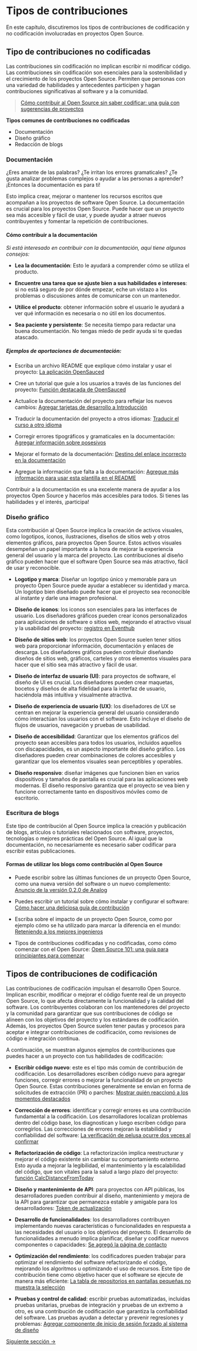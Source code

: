 # Tipos de contribuciones

En este capítulo, discutiremos los tipos de contribuciones de codificación y no codificación involucradas en proyectos Open Source.

## Tipo de contribuciones no codificadas

  Las contribuciones sin codificación no implican escribir ni modificar código. Las contribuciones sin codificación son esenciales para la sostenibilidad y el crecimiento de los proyectos Open Source. Permiten que personas con una variedad de habilidades y antecedentes participen y hagan contribuciones significativas al software y a la comunidad.

> [Cómo contribuir al Open Source sin saber codificar: una guía con sugerencias de proyectos](https://dev.to/opensauced/how-to-contribute-to-open-source-without-knowing-how-to-code-a-guide-with-project-suggestions-59e5)

**Tipos comunes de contribuciones no codificadas**

  - Documentación
  - Diseño gráfico
  - Redacción de blogs

### Documentación

¿Eres amante de las palabras? ¿Te irritan los errores gramaticales? ¿Te gusta analizar problemas complejos o ayudar a las personas a aprender? ¡Entonces la documentación es para ti!

Esto implica crear, mejorar o mantener los recursos escritos que acompañan a los proyectos de software Open Source. La documentación es crucial para los proyectos Open Source. Puede hacer que un proyecto sea más accesible y fácil de usar, y puede ayudar a atraer nuevos contribuyentes y fomentar la repetición de contribuciones.

#### Cómo contribuir a la documentación

*Si está interesado en contribuir con la documentación, aquí tiene algunos consejos:*

- **Lea la documentación**: Esto le ayudará a comprender cómo se utiliza el producto.
  
- **Encuentre una tarea que se ajuste bien a sus habilidades e intereses**: si no está seguro de por dónde empezar, eche un vistazo a los problemas o discusiones antes de comunicarse con un mantenedor.
  
- **Utilice el producto**: obtener información sobre el usuario le ayudará a ver qué información es necesaria o no útil en los documentos.
  
- **Sea paciente y persistente**: Se necesita tiempo para redactar una buena documentación. No tengas miedo de pedir ayuda si te quedas atascado.

##### Ejemplos de aportaciones de documentación:

  - Escriba un archivo README que explique cómo instalar y usar el proyecto: [La aplicación OpenSauced
  ](https://github.com/open-sauced/app/blob/beta/README.md)

  - Cree un tutorial que guíe a los usuarios a través de las funciones del proyecto: [Función destacada de OpenSauced](https://docs.opensauced.pizza/community/highlights/)

  - Actualice la documentación del proyecto para reflejar los nuevos cambios: [Agregar tarjetas de desarrollo a Introducción](https://github.com/open-sauced/docs/issues/156)

  - Traducir la documentación del proyecto a otros idiomas: [Traducir el curso a otro idioma](https://github.com/open-sauced/intro/issues/16)

  - Corregir errores tipográficos y gramaticales en la documentación: [Agregar información sobre posesivos
  ](https://github.com/StyleGuides/WritingStyleGuide/pull/519)

  - Mejorar el formato de la documentación: [Destino del enlace incorrecto en la documentación](https://github.com/open-sauced/docs/pull/144)
    
  - Agregue la información que falta a la documentación: [Agregue más información para usar esta plantilla en el README](https://github.com/open-sauced/100-days-of-oss-template/pull/8)

Contribuir a la documentación es una excelente manera de ayudar a los proyectos Open Source y hacerlos más accesibles para todos. Si tienes las habilidades y el interés, ¡participa!

### Diseño gráfico

Esta contribución al Open Source implica la creación de activos visuales, como logotipos, íconos, ilustraciones, diseños de sitios web y otros elementos gráficos, para proyectos Open Source. Estos activos visuales desempeñan un papel importante a la hora de mejorar la experiencia general del usuario y la marca del proyecto. Las contribuciones al diseño gráfico pueden hacer que el software Open Source sea más atractivo, fácil de usar y reconocible.
 - **Logotipo y marca**: Diseñar un logotipo único y memorable para un proyecto Open Source puede ayudar a establecer su identidad y marca. Un logotipo bien diseñado puede hacer que el proyecto sea reconocible al instante y darle una imagen profesional.

- **Diseño de iconos**: los iconos son esenciales para las interfaces de usuario. Los diseñadores gráficos pueden crear íconos personalizados para aplicaciones de software o sitios web, mejorando el atractivo visual y la usabilidad del proyecto: [registro en Eventhub](https://github.com/WebXGuild/webx-guild/pull/13)

 - **Diseño de sitios web**: los proyectos Open Source suelen tener sitios web para proporcionar información, documentación y enlaces de descarga. Los diseñadores gráficos pueden contribuir diseñando diseños de sitios web, gráficos, carteles y otros elementos visuales para hacer que el sitio sea más atractivo y fácil de usar.

- **Diseño de interfaz de usuario (UI)**: para proyectos de software, el diseño de UI es crucial. Los diseñadores pueden crear maquetas, bocetos y diseños de alta fidelidad para la interfaz de usuario, haciéndola más intuitiva y visualmente atractiva.

- **Diseño de experiencia de usuario (UX)**: los diseñadores de UX se centran en mejorar la experiencia general del usuario considerando cómo interactúan los usuarios con el software. Esto incluye el diseño de flujos de usuarios, navegación y pruebas de usabilidad.

- **Diseño de accesibilidad**: Garantizar que los elementos gráficos del proyecto sean accesibles para todos los usuarios, incluidos aquellos con discapacidades, es un aspecto importante del diseño gráfico. Los diseñadores pueden crear combinaciones de colores accesibles y garantizar que los elementos visuales sean perceptibles y operables.

- **Diseño responsivo**: diseñar imágenes que funcionen bien en varios dispositivos y tamaños de pantalla es crucial para las aplicaciones web modernas. El diseño responsivo garantiza que el proyecto se vea bien y funcione correctamente tanto en dispositivos móviles como de escritorio.

### Escritura de blogs

Este tipo de contribución al Open Source implica la creación y publicación de blogs, artículos o tutoriales relacionados con software, proyectos, tecnologías o mejores prácticas del Open Source. Al igual que la documentación, no necesariamente es necesario saber codificar para escribir estas publicaciones.

#### Formas de utilizar los blogs como contribución al Open Source

- Puede escribir sobre las últimas funciones de un proyecto Open Source, como una nueva versión del software o un nuevo complemento: [Anuncio de la versión 0.2.0 de Analog](https://dev.to/analogjs/announcing-the-020-release-of-analog-aa1)

- Puedes escribir un tutorial sobre cómo instalar y configurar el software: [Cómo hacer una deliciosa guía de contribución](https://dev.to/opensauced/how-to-make-a-delicious-contributing-guide-4bp3 )

- Escriba sobre el impacto de un proyecto Open Source, como por ejemplo cómo se ha utilizado para marcar la diferencia en el mundo: [Reteniendo a los mejores ingenieros](https://opensauced.pizza/blog/retaining-the-best-engineers )

- Tipos de contribuciones codificadas y no codificadas, como cómo comenzar con el Open Source: [Open Source 101: una guía para principiantes para comenzar](https://opensauced.pizza/blog/open-source-101-a-beginner's-guide-to-getting-started)

## Tipos de contribuciones de codificación

Las contribuciones de codificación impulsan el desarrollo Open Source. Implican escribir, modificar o mejorar el código fuente real de un proyecto Open Source, lo que afecta directamente la funcionalidad y la calidad del software. Los contribuyentes colaboran con los mantenedores del proyecto y la comunidad para garantizar que sus contribuciones de código se alineen con los objetivos del proyecto y los estándares de codificación. Además, los proyectos Open Source suelen tener pautas y procesos para aceptar e integrar contribuciones de codificación, como revisiones de código e integración continua.

A continuación, se muestran algunos ejemplos de contribuciones que puedes hacer a un proyecto con tus habilidades de codificación:

- **Escribir código nuevo**: este es el tipo más común de contribución de codificación. Los desarrolladores escriben código nuevo para agregar funciones, corregir errores o mejorar la funcionalidad de un proyecto Open Source. Estas contribuciones generalmente se envían en forma de solicitudes de extracción (PR) o parches: [Mostrar quién reaccionó a los momentos destacados](https://github.com/open-sauced/app/pull/1591)

- **Corrección de errores**: identificar y corregir errores es una contribución fundamental a la codificación. Los desarrolladores localizan problemas dentro del código base, los diagnostican y luego escriben código para corregirlos. Las correcciones de errores mejoran la estabilidad y confiabilidad del software: [La verificación de pelusa ocurre dos veces al confirmar
](https://github.com/open-sauced/app/pull/1635)

- **Refactorización de código**: La refactorización implica reestructurar y mejorar el código existente sin cambiar su comportamiento externo. Esto ayuda a mejorar la legibilidad, el mantenimiento y la escalabilidad del código, que son vitales para la salud a largo plazo del proyecto: [función CalcDistanceFromToday](https://github.com/open-sauced/app/pull/1633)

- **Diseño y mantenimiento de API**: para proyectos con API públicas, los desarrolladores pueden contribuir al diseño, mantenimiento y mejora de la API para garantizar que permanezca estable y amigable para los desarrolladores: [Token de actualización
](https://github.com/IridiumIdentity/iridium/pull/134)

- **Desarrollo de funcionalidades**: los desarrolladores contribuyen implementando nuevas características o funcionalidades en respuesta a las necesidades del usuario o los objetivos del proyecto. El desarrollo de funcionalidades a menudo implica planificar, diseñar y codificar nuevos componentes o capacidades: [Se agregó la página de contacto
](https://github.com/TechIsHiring/techishiring-website/pull/53)

- **Optimización del rendimiento**: los codificadores pueden trabajar para optimizar el rendimiento del software refactorizando el código, mejorando los algoritmos u optimizando el uso de recursos. Este tipo de contribución tiene como objetivo hacer que el software se ejecute de manera más eficiente: [La tabla de repositorios en pantallas pequeñas no muestra la selección](https://github.com/open-sauced/app/pull/1559)

- **Pruebas y control de calidad**: escribir pruebas automatizadas, incluidas pruebas unitarias, pruebas de integración y pruebas de un extremo a otro, es una contribución de codificación que garantiza la confiabilidad del software. Las pruebas ayudan a detectar y prevenir regresiones y problemas: [Agregar componente de inicio de sesión forzado al sistema de diseño](https://github.com/open-sauced/app/pull/1330)

[Siguiente sección ->](08-recursos-adicionales.md)
